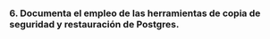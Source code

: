 ### 6. Documenta el empleo de las herramientas de copia de seguridad y restauración de Postgres.

```sql


```


```sql


```



```sql




```


```sql


```


```sql


```



```sql




```